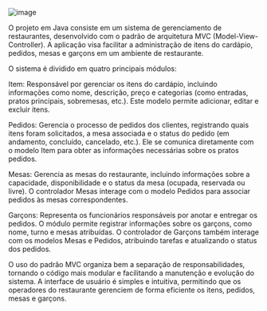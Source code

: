 
![image](https://github.com/user-attachments/assets/b99b880e-a86e-4ccd-a89b-59a64c9e8841)





O projeto em Java consiste em um sistema de gerenciamento de restaurantes, desenvolvido com o padrão de arquitetura MVC (Model-View-Controller). A aplicação visa facilitar a administração de itens do cardápio, pedidos, mesas e garçons em um ambiente de restaurante.

O sistema é dividido em quatro principais módulos:

Item: Responsável por gerenciar os itens do cardápio, incluindo informações como nome, descrição, preço e categorias (como entradas, pratos principais, sobremesas, etc.). Este modelo permite adicionar, editar e excluir itens.

Pedidos: Gerencia o processo de pedidos dos clientes, registrando quais itens foram solicitados, a mesa associada e o status do pedido (em andamento, concluído, cancelado, etc.). Ele se comunica diretamente com o modelo Item para obter as informações necessárias sobre os pratos pedidos.

Mesas: Gerencia as mesas do restaurante, incluindo informações sobre a capacidade, disponibilidade e o status da mesa (ocupada, reservada ou livre). O controlador Mesas interage com o modelo Pedidos para associar pedidos às mesas correspondentes.

Garçons: Representa os funcionários responsáveis por anotar e entregar os pedidos. O módulo permite registrar informações sobre os garçons, como nome, turno e mesas atribuídas. O controlador de Garçons também interage com os modelos Mesas e Pedidos, atribuindo tarefas e atualizando o status dos pedidos.

O uso do padrão MVC organiza bem a separação de responsabilidades, tornando o código mais modular e facilitando a manutenção e evolução do sistema. A interface de usuário é simples e intuitiva, permitindo que os operadores do restaurante gerenciem de forma eficiente os itens, pedidos, mesas e garçons.
